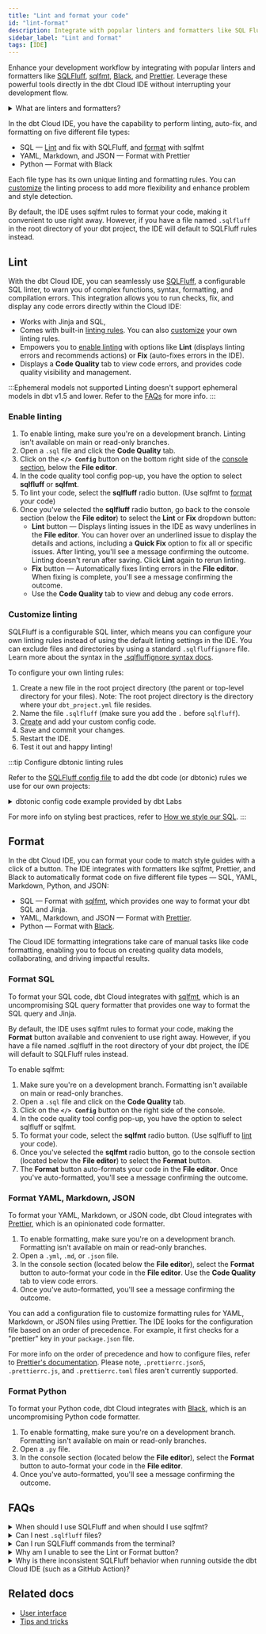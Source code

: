 ```yaml
---
title: "Lint and format your code"
id: "lint-format"
description: Integrate with popular linters and formatters like SQL Fluff, sqlfmt, Black, and Prettier."
sidebar_label: "Lint and format"
tags: [IDE]
---
```


Enhance your development workflow by integrating with popular linters and formatters like [SQLFluff](https://sqlfluff.com/), [sqlfmt](http://sqlfmt.com/), [Black](https://black.readthedocs.io/en/latest/), and [Prettier](https://prettier.io/). Leverage these powerful tools directly in the dbt Cloud IDE without interrupting your development flow.

<details>
<summary>What are linters and formatters? </summary>
Linters analyze code for errors, bugs, and style issues, while formatters fix style and formatting rules.  Read more about when to use linters or formatters in the <a href="#faqs">FAQs</a>
</details>


In the dbt Cloud IDE, you have the capability to perform linting, auto-fix, and formatting on five different file types:
 
- SQL &mdash; [Lint](#lint) and fix with SQLFluff, and [format](#format) with sqlfmt
- YAML, Markdown, and JSON &mdash; Format with Prettier
- Python &mdash; Format with Black

Each file type has its own unique linting and formatting rules. You can [customize](#customize-linting) the linting process to add more flexibility and enhance problem and style detection.

By default, the IDE uses sqlfmt rules to format your code, making it convenient to use right away. However, if you have a file named `.sqlfluff` in the root directory of your dbt project, the IDE will default to SQLFluff rules instead.

<DocCarousel slidesPerView={1}>

<Lightbox src="/img/docs/dbt-cloud/cloud-ide/sqlfluff.gif" width="100%" title="Use SQLFluff to lint/format your SQL code, and view code errors in the Code Quality tab."/>

<Lightbox src="/img/docs/dbt-cloud/cloud-ide/sqlfmt.gif" width="95%" title="Use sqlfmt to format your SQL code."/>

<Lightbox src="/img/docs/dbt-cloud/cloud-ide/prettier.gif" width="95%" title="Format YAML, Markdown, and JSON files using Prettier."/>

<Lightbox src="/img/docs/dbt-cloud/cloud-ide/ide-sql-popup.jpg" width="95%" title="Use the Config button to select your tool."/>

<Lightbox src="/img/docs/dbt-cloud/cloud-ide/ide-sqlfluff-config.jpg" width="95%" title="Customize linting by configuring your own linting code rules, including dbtonic linting/styling."/>

</DocCarousel>

## Lint

With the dbt Cloud IDE, you can seamlessly use [SQLFluff](https://sqlfluff.com/), a configurable SQL linter, to warn you of complex functions, syntax, formatting, and compilation errors. This integration allows you to run checks, fix, and display any code errors directly within the Cloud IDE:

- Works with Jinja and SQL, 
- Comes with built-in [linting rules](https://docs.sqlfluff.com/en/stable/rules.html). You can also [customize](#customize-linting) your own linting rules.
- Empowers you to [enable linting](#enable-linting) with options like **Lint** (displays linting errors and recommends actions) or **Fix** (auto-fixes errors in the IDE).
- Displays a **Code Quality** tab to view code errors, and provides code quality visibility and management.

:::Ephemeral models not supported
Linting doesn't support ephemeral models in dbt v1.5 and lower. Refer to the [FAQs](#faqs) for more info.
:::

### Enable linting

1. To enable linting, make sure you're on a development branch. Linting isn't available on main or read-only branches.
2. Open a `.sql` file and click the **Code Quality** tab.
3. Click on the **`</> Config`** button on the bottom right side of the [console section](/docs/cloud/dbt-cloud-ide/ide-user-interface#console-section), below the **File editor**. 
4. In the code quality tool config pop-up, you have the option to select **sqlfluff** or **sqlfmt**. 
5. To lint your code, select the **sqlfluff** radio button. (Use sqlfmt to [format](#format) your code)
6. Once you've selected the **sqlfluff** radio button, go back to the console section (below the **File editor**) to select the **Lint** or **Fix** dropdown button:
    - **Lint** button &mdash; Displays linting issues in the IDE as wavy underlines in the **File editor**. You can hover over an underlined issue to display the details and actions, including a **Quick Fix** option to fix all or specific issues. After linting, you'll see a message confirming the outcome. Linting doesn't rerun after saving. Click **Lint** again to rerun linting.
    - **Fix** button &mdash; Automatically fixes linting errors in the **File editor**. When fixing is complete, you'll see a message confirming the outcome. 
    - Use the **Code Quality** tab to view and debug any code errors.

<Lightbox src="/img/docs/dbt-cloud/cloud-ide/ide-lint-format-console.gif" width="95%" title="Use the Lint or Fix button in the console section to lint or auto-fix your code."/>

### Customize linting

SQLFluff is a configurable SQL linter, which means you can configure your own linting rules instead of using the default linting settings in the IDE. You can exclude files and directories by using a standard `.sqlfluffignore` file. Learn more about the syntax in the [.sqlfluffignore syntax docs](https://docs.sqlfluff.com/en/stable/configuration.html#id2). 

To configure your own linting rules:

1. Create a new file in the root project directory (the parent or top-level directory for your files). Note: The root project directory is the directory where your `dbt_project.yml` file resides.
2. Name the file `.sqlfluff` (make sure you add the `.` before `sqlfluff`).
3. [Create](https://docs.sqlfluff.com/en/stable/configuration.html#new-project-configuration) and add your custom config code. 
4. Save and commit your changes.
5. Restart the IDE.
6. Test it out and happy linting!

:::tip Configure dbtonic linting rules

Refer to the [SQLFluff config file](https://github.com/dbt-labs/jaffle-shop-template/blob/main/.sqlfluff) to add the dbt code (or dbtonic) rules we use for our own projects:

<details>
<summary>dbtonic config code example provided by dbt Labs</summary>

```
[sqlfluff]
templater = dbt
# This change (from jinja to dbt templater) will make linting slower
# because linting will first compile dbt code into data warehouse code.
runaway_limit = 10
max_line_length = 80
indent_unit = space

[sqlfluff:indentation]
tab_space_size = 4

[sqlfluff:layout:type:comma]
spacing_before = touch
line_position = trailing

[sqlfluff:rules:capitalisation.keywords] 
capitalisation_policy = lower

[sqlfluff:rules:aliasing.table]
aliasing = explicit

[sqlfluff:rules:aliasing.column]
aliasing = explicit

[sqlfluff:rules:aliasing.expression]
allow_scalar = False

[sqlfluff:rules:capitalisation.identifiers]
extended_capitalisation_policy = lower

[sqlfluff:rules:capitalisation.functions]
capitalisation_policy = lower

[sqlfluff:rules:capitalisation.literals]
capitalisation_policy = lower

[sqlfluff:rules:ambiguous.column_references]  # Number in group by
group_by_and_order_by_style = implicit
```
</details>

For more info on styling best practices, refer to [How we style our SQL](/guides/best-practices/how-we-style/2-how-we-style-our-sql).
:::

<Lightbox src="/img/docs/dbt-cloud/cloud-ide/ide-sqlfluff-config.jpg" width="95%" title="Customize linting by configuring your own linting code rules, including dbtonic linting/styling."/>

## Format

In the dbt Cloud IDE, you can format your code to match style guides with a click of a button. The IDE integrates with formatters like sqlfmt, Prettier, and Black to automatically format code on five different file types &mdash; SQL, YAML, Markdown, Python, and JSON:

- SQL &mdash; Format with [sqlfmt](http://sqlfmt.com/), which provides one way to format your dbt SQL and Jinja.
- YAML, Markdown, and JSON &mdash; Format with [Prettier](https://prettier.io/). 
- Python &mdash; Format with [Black](https://black.readthedocs.io/en/latest/).

The Cloud IDE formatting integrations take care of manual tasks like code formatting, enabling you to focus on creating quality data models, collaborating, and driving impactful results.

### Format SQL

To format your SQL code, dbt Cloud integrates with [sqlfmt](http://sqlfmt.com/), which is an uncompromising SQL query formatter that provides one way to format the SQL query and Jinja. 

By default, the IDE uses sqlfmt rules to format your code, making the **Format** button available and convenient to use right away. However, if you have a file named .sqlfluff in the root directory of your dbt project, the IDE will default to SQLFluff rules instead.

To enable sqlfmt:

1. Make sure you're on a development branch. Formatting isn't available on main or read-only branches.
2. Open a `.sql` file and click on the **Code Quality** tab.
3. Click on the **`</> Config`** button on the right side of the console.
4. In the code quality tool config pop-up, you have the option to select sqlfluff or sqlfmt.
5. To format your code, select the **sqlfmt** radio button. (Use sqlfluff to [lint](#linting) your code).
6. Once you've selected the **sqlfmt** radio button, go to the console section (located below the **File editor**) to select the **Format** button.
7. The **Format** button auto-formats your code in the **File editor**. Once you've auto-formatted, you'll see a message confirming the outcome. 

<Lightbox src="/img/docs/dbt-cloud/cloud-ide/sqlfmt.gif" width="95%" title="Use sqlfmt to format your SQL code."/>

### Format YAML, Markdown, JSON

To format your YAML, Markdown, or JSON code, dbt Cloud integrates with [Prettier](https://prettier.io/), which is an opinionated code formatter.

1. To enable formatting, make sure you're on a development branch. Formatting isn't available on main or read-only branches.
2. Open a `.yml`, `.md`, or `.json` file.
3. In the console section (located below the **File editor**), select the **Format** button to auto-format your code in the **File editor**. Use the **Code Quality** tab to view code errors. 
4. Once you've auto-formatted, you'll see a message confirming the outcome. 

<Lightbox src="/img/docs/dbt-cloud/cloud-ide/prettier.gif" width="95%" title="Format YAML, Markdown, and JSON files using Prettier."/>


You can add a configuration file to customize formatting rules for YAML, Markdown, or JSON files using Prettier. The IDE looks for the configuration file based on an order of precedence. For example, it first checks for a "prettier" key in your `package.json` file.

For more info on the order of precedence and how to configure files, refer to [Prettier's documentation](https://prettier.io/docs/en/configuration.html). Please note, `.prettierrc.json5`, `.prettierrc.js`, and `.prettierrc.toml` files aren't currently supported.

### Format Python

To format your Python code, dbt Cloud integrates with [Black](https://black.readthedocs.io/en/latest/), which is an uncompromising Python code formatter.

1. To enable formatting, make sure you're on a development branch. Formatting isn't available on main or read-only branches.
2. Open a `.py` file.
3. In the console section (located below the **File editor**), select the **Format** button to auto-format your code in the **File editor**. 
4. Once you've auto-formatted, you'll see a message confirming the outcome. 

<Lightbox src="/img/docs/dbt-cloud/cloud-ide/python-black.gif" width="95%" title="Format Python files using Black."/>

## FAQs

<details>
<summary>When should I use SQLFluff and when should I use sqlfmt?</summary>

SQLFluff and sqlfmt are both tools used for formatting SQL code, but there are some differences that may make one preferable to the other depending on your use case. <br />

SQLFluff is a SQL code linter and formatter. This means that it analyzes your code to identify potential issues and bugs, and follows coding standards. It also formats your code according to a set of rules, which are [customizable](#customize-linting), to ensure consistent coding practices. You can also use SQLFluff to keep your SQL code well-formatted and follow styling best practices. <br />

sqlfmt is a SQL code formatter. This means it automatically formats your SQL code according to a set of formatting rules that aren't customizable. It focuses solely on the appearance and layout of the code, which helps ensure consistent indentation, line breaks, and spacing. sqlfmt doesn't analyze your code for errors or bugs and doesn't look at coding issues beyond code formatting. <br />

You can use either SQLFluff or sqlfmt depending on your preference and what works best for you:

- Use SQLFluff to have your code linted and formatted (meaning analyze fix your code for errors/bugs, and format your styling). It allows you the flexibility to customize your own rules.

- Use sqlfmt to only have your code well-formatted without analyzing it for errors and bugs. You can use sqlfmt out of the box, making it convenient to use right away without having to configure it.

</details>

<details>
<summary>Can I nest <code>.sqlfluff</code> files?</summary>

To ensure optimal code quality, consistent code, and styles &mdash; it's highly recommended you have one main `.sqlfluff` configuration file in the root folder of your project. Having multiple files can result in various different SQL styles in your project. <br /><br />

However, you can customize and include an additional child `.sqlfluff` configuration file within specific subfolders of your dbt project. <br /><br />By nesting a `.sqlfluff` file in a subfolder, SQLFluff will apply the rules defined in that subfolder's configuration file to any files located within it. The rules specified in the parent `.sqlfluff` file will be used for all other files and folders outside of the subfolder. This hierarchical approach allows for tailored linting rules while maintaining consistency throughout your project. Refer to [SQLFluff documentation](https://docs.sqlfluff.com/en/stable/configuration.html#configuration-files) for more info.

</details>

<details>
<summary>Can I run SQLFluff commands from the terminal?</summary>

Currently, running SQLFluff commands from the terminal isn't supported. 
</details>

<details>
<summary>Why am I unable to see the <bold>Lint</bold> or <bold>Format</bold> button?</summary>

Make sure you're on a development branch. Formatting or Linting isn't available on "main" or "read-only" branches. 
</details>

<details>
<summary>Why is there inconsistent SQLFluff behavior when running outside the dbt Cloud IDE (such as a GitHub Action)?</summary>

* Double-check your SQLFluff version matches the one in dbt Cloud IDE (found in the "Code Quality" tab after a lint operation).
* If your lint operation is always passing when there exist clear rule violations - check that you are not linting a model that uses ephemeral models (dbt versions prior to 1.6 only).
</details>

## Related docs

- [User interface](/docs/cloud/dbt-cloud-ide/ide-user-interface)
- [Tips and tricks](/docs/cloud/dbt-cloud-ide/dbt-cloud-tips)
